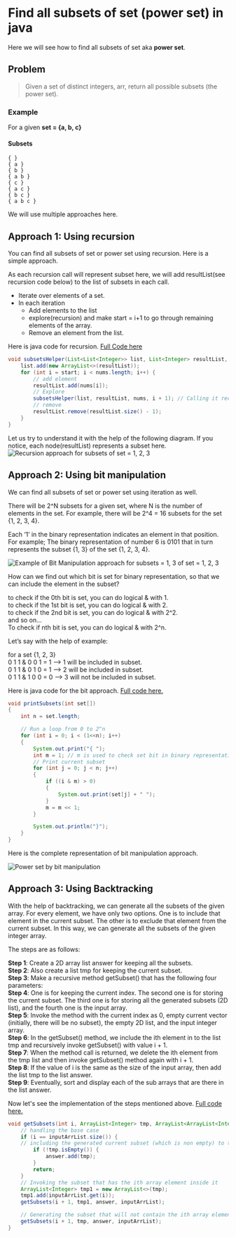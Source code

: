 # Find all subsets of set (power set) in java

Here we will see how to find all subsets of set aka **power set**.

## Problem
> Given a set of distinct integers, arr, return all possible subsets (the power set).

### Example

For a given **set = {a, b, c}**

#### Subsets
```text
{ }
{ a }
{ b }
{ a b }
{ c }
{ a c }
{ b c }
{ a b c }
```

We will use multiple approaches here.

## Approach 1: Using recursion

You can find all subsets of set or power set using recursion. Here is a simple approach.

As each recursion call will represent subset here, we will add resultList(see recursion code below) to the list of subsets in each call.
- Iterate over elements of a set.
- In each iteration
  - Add elements to the list
  - explore(recursion) and make start = i+1 to go through remaining elements of the array.
  - Remove an element from the list.

Here is java code for recursion. [Full Code here](../../src/main/java/io/github/drmanan/learn/sets/FindSubsetsRecursion.java)

```java
void subsetsHelper(List<List<Integer>> list, List<Integer> resultList, int[] nums, int start) {
    list.add(new ArrayList<>(resultList));
    for (int i = start; i < nums.length; i++) {
        // add element
        resultList.add(nums[i]);
        // Explore
        subsetsHelper(list, resultList, nums, i + 1); // Calling it recursively
        // remove
        resultList.remove(resultList.size() - 1);
    }
}
```

Let us try to understand it with the help of the following diagram.
If you notice, each node(resultList) represents a subset here.
![Recursion approach for subsets of set = 1, 2, 3](../../Assets/PowerSetRecursion.webp)

## Approach 2: Using bit manipulation
We can find all subsets of set or power set using iteration as well.

There will be 2^N subsets for a given set, where N is the number of elements in the set.
For example, there will be 2^4 = 16 subsets for the set {1, 2, 3, 4}.

Each ‘1’ in the binary representation indicates an element in that position.<br />
For example;
The binary representation of number 6 is 0101 that in turn represents the subset {1, 3} of the set {1, 2, 3, 4}.

![Example of Bit Manipulation approach for subsets = 1, 3 of set = 1, 2, 3](../../Assets/PowerSetBitManuEx.webp)

How can we find out which bit is set for binary representation, 
so that we can include the element in the subset?

to check if the 0th bit is set, you can do logical & with 1.<br/>
to check if the 1st bit is set, you can do logical & with 2.<br/>
to check if the 2nd bit is set, you can do logical & with 2^2.<br/>
and so on... <br/>
To check if nth bit is set, you can do logical & with 2^n.

Let’s say with the help of example:

for a set {1, 2, 3} <br/>
0 1 1 & 0 0 1 = 1 –> 1 will be included in subset. <br/>
0 1 1 & 0 1 0 = 1 –> 2 will be included in subset. <br/>
0 1 1 & 1 0 0 = 0 –> 3 will not be included in subset.

Here is java code for the bit approach. [Full code here.](../../src/main/java/io/github/drmanan/learn/sets/FindSubsetsBitMasking.java)
```java
void printSubsets(int set[])
{
    int n = set.length;

    // Run a loop from 0 to 2^n
    for (int i = 0; i < (1<<n); i++)
    {
        System.out.print("{ ");
        int m = 1; // m is used to check set bit in binary representation.
        // Print current subset
        for (int j = 0; j < n; j++)
        {
            if ((i & m) > 0)
            {       
                System.out.print(set[j] + " ");
            }
            m = m << 1;
        }

        System.out.println("}");
    }
}
```

Here is the complete representation of bit manipulation approach.

![Power set by bit manipulation](../../Assets/PowerSetBitManuEx.webp)

## Approach 3: Using Backtracking

With the help of backtracking, we can generate all the subsets of the given array. For every element, we have only two options. One is to include that element in the current subset. The other is to exclude that element from the current subset. In this way, we can generate all the subsets of the given integer array.

The steps are as follows:

**Step 1**: Create a 2D array list answer for keeping all the subsets.<br />
**Step 2**: Also create a list tmp for keeping the current subset.<br />
**Step 3**: Make a recursive method getSubset() that has the following four parameters:<br />
**Step 4**: One is for keeping the current index.
The second one is for storing the current subset. 
The third one is for storing all the generated subsets (2D list), and the fourth one is the input array.<br />
**Step 5**: Invoke the method with the current index as 0, empty current vector (initially, there will be no subset), the empty 2D list, and the input integer array.<br />
**Step 6**: In the getSubset() method, we include the ith element in to the list tmp and recursively invoke getSubset() with value i + 1.<br />
**Step 7**: When the method call is returned, we delete the ith element from the tmp list and then invoke getSubset() method again with i + 1.<br />
**Step 8**: If the value of i is the same as the size of the input array, then add the list tmp to the list answer.<br />
**Step 9**: Eventually, sort and display each of the sub arrays that are there in the list answer.<br />

Now let's see the implementation of the steps mentioned above. [Full code here.](../../src/main/java/io/github/drmanan/learn/sets/FindSubsetsBacktracking.java)

```java
void getSubsets(int i, ArrayList<Integer> tmp, ArrayList<ArrayList<Integer>> answer, ArrayList<Integer> inputArrList) {
    // handling the base case
    if (i == inputArrList.size()) {
    // including the generated current subset (which is non empty) to the 2D list answer
        if (!tmp.isEmpty()) {
            answer.add(tmp);
        }
        return;
    }
    // Invoking the subset that has the ith array element inside it
    ArrayList<Integer> tmp1 = new ArrayList<>(tmp);
    tmp1.add(inputArrList.get(i));
    getSubsets(i + 1, tmp1, answer, inputArrList);

    // Generating the subset that will not contain the ith array element
    getSubsets(i + 1, tmp, answer, inputArrList);
}
```